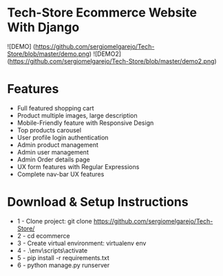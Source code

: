# Tech-Store Ecommerce Website With Django

![DEMO] (https://github.com/sergiomelgarejo/Tech-Store/blob/master/demo.png)
![DEMO2] (https://github.com/sergiomelgarejo/Tech-Store/blob/master/demo2.png)


# Features
* Full featured shopping cart
* Product multiple images, large description
* Mobile-Friendly feature with Responsive Design
* Top products carousel
* User profile login authentication
* Admin product management
* Admin user management
* Admin Order details page
* UX form features with Regular Expressions
* Complete nav-bar UX features


# Download & Setup Instructions

* 1 - Clone project: git clone https://github.com/sergiomelgarejo/Tech-Store/
* 2 - cd ecommerce
* 3 - Create virtual environment: virtualenv env
* 4 - .\env\scripts\activate
* 5 - pip install -r requirements.txt
* 6 - python manage.py runserver
